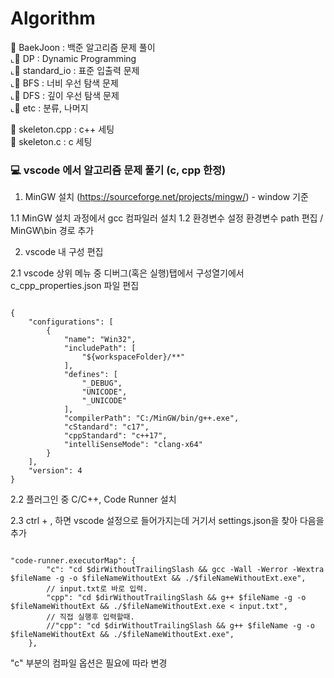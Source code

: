 # Algorithm

📂 BaekJoon  : 백준 알고리즘 문제 풀이\
⌞📁 DP : Dynamic Programming\
⌞📁 standard_io : 표준 입출력 문제\
⌞📁 BFS : 너비 우선 탐색 문제\
⌞📁 DFS : 깊이 우선 탐색 문제\
⌞📁 etc : 분류, 나머지

📝 skeleton.cpp : c++ 세팅\
📝 skeleton.c : c 세팅

### 💻 vscode 에서 알고리즘 문제 풀기 (c, cpp 한정)
1. MinGW 설치 (https://sourceforge.net/projects/mingw/) - window 기준

1.1 MinGW 설치 과정에서 gcc 컴파일러 설치
1.2 환경변수 설정
	환경변수 path 편집 / MinGW\bin 경로 추가

2. vscode 내 구성 편집

2.1 vscode 상위 메뉴 중 디버그(혹은 실행)탭에서 구성열기에서 c_cpp_properties.json 파일 편집

<pre><code>
{
	"configurations": [
		{
			"name": "Win32",
			"includePath": [
				"${workspaceFolder}/**"
			],
			"defines": [
				"_DEBUG",
				"UNICODE",
				"_UNICODE"
			],
			"compilerPath": "C:/MinGW/bin/g++.exe",
			"cStandard": "c17",
			"cppStandard": "c++17",
			"intelliSenseMode": "clang-x64"
		}
	],
	"version": 4
}
</code></pre>

2.2 플러그인 중 C/C++, Code Runner 설치

2.3 ctrl + , 하면 vscode 설정으로 들어가지는데 거기서 settings.json을 찾아 다음을 추가
<pre><code>
"code-runner.executorMap": {
        "c": "cd $dirWithoutTrailingSlash && gcc -Wall -Werror -Wextra $fileName -g -o $fileNameWithoutExt && ./$fileNameWithoutExt.exe",
        // input.txt로 바로 입력.
        "cpp": "cd $dirWithoutTrailingSlash && g++ $fileName -g -o $fileNameWithoutExt && ./$fileNameWithoutExt.exe < input.txt",
        // 직접 실행후 입력할때.
        //"cpp": "cd $dirWithoutTrailingSlash && g++ $fileName -g -o $fileNameWithoutExt && ./$fileNameWithoutExt.exe",
    },
</code></pre>
"c" 부분의 컴파일 옵션은 필요에 따라 변경

